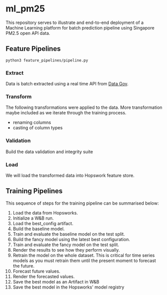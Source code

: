 # ml_pm25

This repository serves to illustrate and end-to-end deployment of a Machine Learning platform for batch prediction pipeline using Singapore PM2.5 open API data.




## Feature Pipelines

```
python3 feature_pipelines/pipeline.py

```

### Extract

Data is batch extracted using a real time API from [Data Gov](https://beta.data.gov.sg/collections/1394/datasets/d_9b2d180c92c4a3c45b5c671937bd1b5d/view).

### Transform
The following transformations were applied to the data. More transformation maybe included as we iterate through the training process.
- renaming columns
- casting of column types

### Validation
Build the data validation and integrity suite

### Load
We will load the transformed data into Hopswork feature store.

## Training Pipelines

This sequence of steps for the training pipeline can be summarised below:
1. Load the data from Hopsworks.
2. Initialize a W&B run.
3. Load the best_config artifact.
4. Build the baseline model.
5. Train and evaluate the baseline model on the test split.
6. Build the fancy model using the latest best configuration.
7. Train and evaluate the fancy model on the test split.
8. Render the results to see how they perform visually.
9. Retrain the model on the whole dataset. This is critical for time series models as you must retrain them until the present moment to forecast the future.
10. Forecast future values.
11. Render the forecasted values.
12. Save the best model as an Artifact in W&B
13. Save the best model in the Hopsworks' model registry